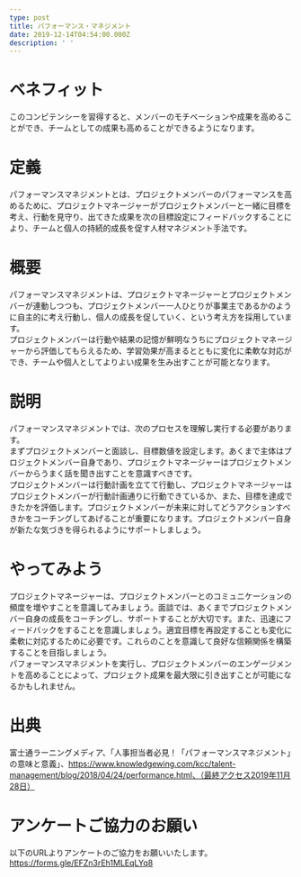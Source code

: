 ```yaml
---
type: post
title: パフォーマンス・マネジメント
date: 2019-12-14T04:54:00.000Z
description: ' '
---
```

# ベネフィット

このコンピテンシーを習得すると、メンバーのモチベーションや成果を高めることができ、チームとしての成果も高めることができるようになります。

# 定義

パフォーマンスマネジメントとは、プロジェクトメンバーのパフォーマンスを高めるために、プロジェクトマネージャーがプロジェクトメンバーと一緒に目標を考え、行動を見守り、出てきた成果を次の目標設定にフィードバックすることにより、チームと個人の持続的成長を促す人材マネジメント手法です。

# 概要

パフォーマンスマネジメントは、プロジェクトマネージャーとプロジェクトメンバーが連動しつつも、プロジェクトメンバー一人ひとりが事業主であるかのように自主的に考え行動し、個人の成長を促していく、という考え方を採用しています。\
プロジェクトメンバーは行動や結果の記憶が鮮明なうちにプロジェクトマネージャーから評価してもらえるため、学習効果が高まるとともに変化に柔軟な対応ができ、チームや個人としてよりよい成果を生み出すことが可能となります。

# 説明

パフォーマンスマネジメントでは、次のプロセスを理解し実行する必要があります。\
まずプロジェクトメンバーと面談し、目標数値を設定します。あくまで主体はプロジェクトメンバー自身であり、プロジェクトマネージャーはプロジェクトメンバーからうまく話を聞き出すことを意識すべきです。\
プロジェクトメンバーは行動計画を立てて行動し、プロジェクトマネージャーはプロジェクトメンバーが行動計画通りに行動できているか、また、目標を達成できたかを評価します。プロジェクトメンバーが未来に対してどうアクションすべきかをコーチングしてあげることが重要になります。プロジェクトメンバー自身が新たな気づきを得られるようにサポートしましょう。

# やってみよう

プロジェクトマネージャーは、プロジェクトメンバーとのコミュニケーションの頻度を増やすことを意識してみましょう。面談では、あくまでプロジェクトメンバー自身の成長をコーチングし、サポートすることが大切です。また、迅速にフィードバックをすることを意識しましょう。適宜目標を再設定することも変化に柔軟に対応するために必要です。これらのことを意識して良好な信頼関係を構築することを目指しましょう。\
パフォーマンスマネジメントを実行し、プロジェクトメンバーのエンゲージメントを高めることによって、プロジェクト成果を最大限に引き出すことが可能になるかもしれません。

# 出典

富士通ラーニングメディア、「人事担当者必見！「パフォーマンスマネジメント」の意味と意義」、https://www.knowledgewing.com/kcc/talent-management/blog/2018/04/24/performance.html、（最終アクセス2019年11月28日）

# アンケートご協力のお願い

以下のURLよりアンケートのご協力をお願いいたします。\
https://forms.gle/EFZn3rEh1MLEqLYq8
